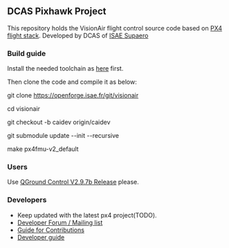 ## DCAS Pixhawk Project ##

This repository holds the VisionAir flight control source code based on [PX4 flight stack](http://px4.io). 
Developed by DCAS of [ISAE Supaero](http://isae.fr/)

### Build guide

Install the needed toolchain as [here](http://dev.px4.io/starting-installing-linux.html) first. 
 
Then clone the code and compile it as below:

git clone https://openforge.isae.fr/git/visionair 

cd visionair 

git checkout -b caidev origin/caidev

git submodule update --init --recursive 

make px4fmu-v2_default


### Users ###

Use [QGround Control V2.9.7b Release](https://github.com/mavlink/qgroundcontrol/releases/tag/v2.9.7b) please.

### Developers ###

  * Keep updated with the latest px4 project(TODO).
  * [Developer Forum / Mailing list](http://groups.google.com/group/px4users)
  * [Guide for Contributions](https://github.com/PX4/Firmware/blob/master/CONTRIBUTING.md)
  * [Developer guide](http://dev.px4.io)



